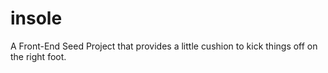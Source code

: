 # insole
A Front-End Seed Project that provides a little cushion to kick things off on the right foot.
